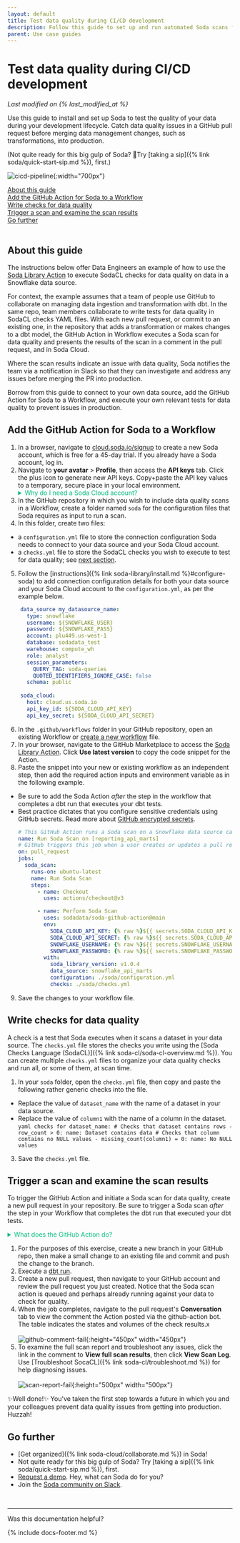 ```yaml
---
layout: default
title: Test data quality during CI/CD development
description: Follow this guide to set up and run automated Soda scans for data quality during CI/CD development using GitHub Actions.
parent: Use case guides
---
```


# Test data quality during CI/CD development
*Last modified on {% last_modified_at %}*

Use this guide to install and set up Soda to test the quality of your data during your development lifecycle. Catch data quality issues in a GitHub pull request before merging data management changes, such as transformations, into production.


(Not quite ready for this big gulp of Soda? 🥤Try [taking a sip]({% link soda/quick-start-sip.md %}), first.)

![cicd-pipeline](/assets/images/cicd-pipeline.png){:width="700px"}

[About this guide](#about-this-guide)<br />
[Add the GitHub Action for Soda to a Workflow](#add-the-github-action-for-soda-to-a-workflow)<br />
[Write checks for data quality](#write-checks-for-data-quality)<br />
[Trigger a scan and examine the scan results](#trigger-a-scan-and-examine-the-scan-results)<br />
[Go further](#go-further)<br />
<br />


## About this guide

The instructions below offer Data Engineers an example of how to use the <a href="https://github.com/marketplace/actions/soda-library-action" target="_blank">Soda Library Action</a> to execute SodaCL checks for data quality on data in a Snowflake data source. 

For context, the example assumes that a team of people use GitHub to collaborate on managing data ingestion and transformation with dbt. In the same repo, team members collaborate to write tests for data quality in SodaCL checks YAML files. With each new pull request, or commit to an existing one, in the repository that adds a transformation or makes changes to a dbt model, the GitHub Action in Workflow executes a Soda scan for data quality and presents the results of the scan in a comment in the pull request, and in Soda Cloud. 

Where the scan results indicate an issue with data quality, Soda notifies the team via a notification in Slack so that they can investigate and address any issues before merging the PR into production.

Borrow from this guide to connect to your own data source, add the GitHub Action for Soda to a Workflow, and execute your own relevant tests for data quality to prevent issues in production.

## Add the GitHub Action for Soda to a Workflow

1. In a browser, navigate to <a href="https://cloud.soda.io/signup" target="_blank">cloud.soda.io/signup</a> to create a new Soda account, which is free for a 45-day trial. If you already have a Soda account, log in.
2. Navigate to **your avatar** > **Profile**, then access the **API keys** tab. Click the plus icon to generate new API keys. Copy+paste the API key values to a temporary, secure place in your local environment.
    <details>
        <summary style="color:#00BC7E">Why do I need a Soda Cloud account?</summary>
    To validate your account license or free trial, the Soda Library Docker image that the GitHub Action uses to execute scans must communicate with a Soda Cloud account via API keys. <br />Create new API keys in your Soda Cloud account, then use them to configure the connection between the Soda Library Docker image and your account later in this procedure. <br /><br />
    </details>
3. In the GitHub repository in which you wish to include data quality scans in a Workflow, create a folder named `soda` for the configuration files that Soda requires as input to run a scan. 
4. In this folder, create two files:
* a `configuration.yml` file to store the connection configuration Soda needs to connect to your data source and your Soda Cloud account.
* a `checks.yml` file to store the SodaCL checks you wish to execute to test for data quality; see [next section](#write-checks-for-data-quality).
5. Follow the [instructions]({% link soda-library/install.md %}#configure-soda) to add connection configuration details for both your data source and your Soda Cloud account to the `configuration.yml`, as per the example below. 
  ```yaml
      data_source my_datasource_name:
        type: snowflake
        username: ${SNOWFLAKE_USER}
        password: ${SNOWFLAKE_PASS}
        account: plu449.us-west-1
        database: sodadata_test
        warehouse: compute_wh
        role: analyst
        session_parameters:
          QUERY_TAG: soda-queries
          QUOTED_IDENTIFIERS_IGNORE_CASE: false
        schema: public
      
      soda_cloud:
        host: cloud.us.soda.io
        api_key_id: ${SODA_CLOUD_API_KEY}
        api_key_secret: ${SODA_CLOUD_API_SECRET} 
  ```
6. In the `.github/workflows` folder in your GitHub repository, open an existing Workflow or <a href="https://docs.github.com/en/actions/using-workflows/about-workflows#create-an-example-workflow" target="_blank">create a new workflow</a> file.  
7. In your browser, navigate to the GitHub Marketplace to access the <a href="https://github.com/marketplace/actions/soda-library-action" target="_blank">Soda Library Action</a>. Click **Use latest version** to copy the code snippet for the Action.
8. Paste the snippet into your new or existing workflow as an independent step, then add the required action inputs and environment variable as in the following example. 
* Be sure to add the Soda Action *after* the step in the workflow that completes a dbt run that executes your dbt tests. 
* Best practice dictates that you configure sensitive credentials using GitHub secrets. Read more about <a href="https://docs.github.com/en/actions/security-guides/encrypted-secrets" target="_blank">GitHub encrypted secrets</a>. <br />
    ```yaml
    # This GitHub Action runs a Soda scan on a Snowflake data source called reporting_api_marts.
    name: Run Soda Scan on [reporting_api_marts]
    # GitHub triggers this job when a user creates or updates a pull request.
    on: pull_request
    jobs:
      soda_scan:
        runs-on: ubuntu-latest
        name: Run Soda Scan
        steps:
          - name: Checkout
            uses: actions/checkout@v3

          - name: Perform Soda Scan
            uses: sodadata/soda-github-action@main
            env:
              SODA_CLOUD_API_KEY: {% raw %}${{ secrets.SODA_CLOUD_API_KEY }}{% endraw %}
              SODA_CLOUD_API_SECRET: {% raw %}${{ secrets.SODA_CLOUD_API_SECRET }}{% endraw %}
              SNOWFLAKE_USERNAME: {% raw %}${{ secrets.SNOWFLAKE_USERNAME }}{% endraw %}
              SNOWFLAKE_PASSWORD: {% raw %}${{ secrets.SNOWFLAKE_PASSWORD }}{% endraw %}
            with:
              soda_library_version: v1.0.4
              data_source: snowflake_api_marts
              configuration: ./soda/configuration.yml
              checks: ./soda/checks.yml
    ```
9. Save the changes to your workflow file.

## Write checks for data quality

A check is a test that Soda executes when it scans a dataset in your data source. The `checks.yml` file stores the checks you write using the [Soda Checks Language (SodaCL)]({% link soda-cl/soda-cl-overview.md %}). You can create multiple `checks.yml` files to organize your data quality checks and run all, or some of them, at scan time.

1. In your `soda` folder, open the `checks.yml` file, then copy and paste the following rather generic checks into the file. 
* Replace the value of `dataset_name` with the name of a dataset in your data source.
* Replace the value of `column1` with the name of a column in the dataset. <br />
        ```yaml
        checks for dataset_name:
        # Checks that dataset contains rows
          - row_count > 0:
              name: Dataset contains data
        # Checks that column contains no NULL values
          - missing_count(column1) = 0:
              name: No NULL values
        ```
3. Save the `checks.yml` file.



## Trigger a scan and examine the scan results

To trigger the GitHub Action and initiate a Soda scan for data quality, create a new pull request in your repository. Be sure to trigger a Soda scan *after* the step in your Workflow that completes the dbt run that executed your dbt tests. 

<details>
    <summary style="color:#00BC7E">What does the GitHub Action do?</summary>
To summarize, the action completes the following tasks:
 <ol>
   <li>Checks to validate that the required Action input values are set.</li>
   <li>Builds a Docker image with a specific Soda Library version for the base image.</li>
   <li>Expands the environment variables to pass to the Docker run command as these variables can be configured in the workflow file and contain secrets.</li>
   <li>Runs the built image to trigger the Soda scan for data quality.</li>
   <li>Converts the Soda Library scan results to a markdown table using newest hash from 1.0.0 version.</li>
   <li>Creates a pull request comment.</li>
   <li>Posts any additional messages to make it clear whether or not the scan failed.</li>
  </ol>
See the public <a href="https://github.com/sodadata/soda-github-action" target="_blank">soda-github-action</a> repository for more detail. <br /><br />
</details>

1. For the purposes of this exercise, create a new branch in your GitHub repo, then make a small change to an existing file and commit and push the change to the branch.
2. Execute a <a href="https://docs.getdbt.com/reference/commands/run" target="_blank">dbt run</a>.
3. Create a new pull request, then navigate to your GitHub account and review the pull request you just created. Notice that the Soda scan action is queued and perhaps already running against your data to check for quality.
4. When the job completes, navigate to the pull request's **Conversation** tab to view the comment the Action posted via the github-action bot. The table indicates the states and volumes of the check results.x<br /> <br />
![github-comment-fail](/assets/images/github-comment-fail.png){:height="450px" width="450px"}
5. To examine the full scan report and troubleshoot any issues, click the link in the comment to **View full scan results**, then click **View Scan Log**. Use [Troubleshoot SocaCL]({% link soda-cl/troubleshoot.md %}) for help diagnosing issues. <br /> <br />
![scan-report-fail](/assets/images/scan-report-fail.png){:height="500px" width="500px"}


✨Well done!✨ You've taken the first step towards a future in which you and your colleagues prevent data quality issues from getting into production. Huzzah!


## Go further

* [Get organized]({% link soda-cloud/collaborate.md %}) in Soda!
* Not quite ready for this big gulp of Soda? Try [taking a sip]({% link soda/quick-start-sip.md %}), first.
* <a href="https://www.soda.io/schedule-a-demo" target="_blank">Request a demo</a>. Hey, what can Soda do for you?
* Join the <a href="https://community.soda.io/slack" target="_blank"> Soda community on Slack</a>.
<br />

---

Was this documentation helpful?

<!-- LikeBtn.com BEGIN -->
<span class="likebtn-wrapper" data-theme="tick" data-i18n_like="Yes" data-ef_voting="grow" data-show_dislike_label="true" data-counter_zero_show="true" data-i18n_dislike="No"></span>
<script>(function(d,e,s){if(d.getElementById("likebtn_wjs"))return;a=d.createElement(e);m=d.getElementsByTagName(e)[0];a.async=1;a.id="likebtn_wjs";a.src=s;m.parentNode.insertBefore(a, m)})(document,"script","//w.likebtn.com/js/w/widget.js");</script>
<!-- LikeBtn.com END -->

{% include docs-footer.md %}